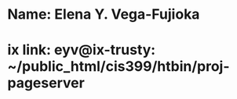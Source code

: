 # Name: Elena Y. Vega-Fujioka

# ix link: eyv@ix-trusty: ~/public_html/cis399/htbin/proj-pageserver

